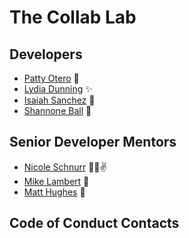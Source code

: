 # The Collab Lab




## Developers

- [Patty Otero](https://github.com/patty-rose) 🥳
- [Lydia Dunning](https://github.com/lydiadunning) ✨
- [Isaiah Sanchez](https://github.com/isaiahasanchez) 🤠
- [Shannone Ball](https://github.com/shannonerhea) 🥳

##  Senior Developer Mentors

- [Nicole Schnurr](https://github.com/DwightTheShark) 🐾😎✌️
- [Mike Lambert](https://github.com/MikeBLambert) 🎉
- [Matt Hughes](https://github.com/mjhcodes) 🌲

## Code of Conduct Contacts
